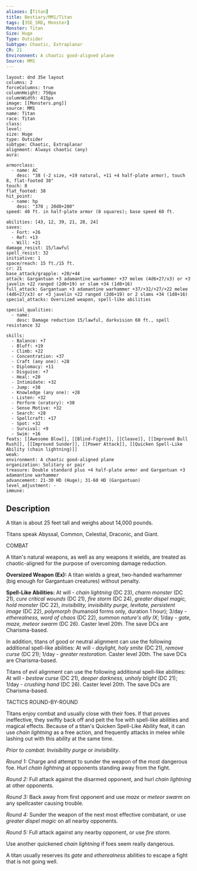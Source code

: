 ```yaml
---
aliases: [Titan]
title: Bestiary/MM1/Titan
tags: [35E_SRD, Monster]
Monster: Titan
Size: Huge
Type: Outsider
Subtype: Chaotic, Extraplanar
CR: 21
Environnent: A chaotic good-aligned plane
Source: MM1
---
```


```statblock
layout: dnd 35e layout
columns: 2
forceColumns: true
columnHeight: 750px
columnWidth: 415px
image: [[Monsters.png]]
source: MM1
name: Titan
race: Titan
class: 
level: 
size: Huge
type: Outsider
subtype: Chaotic, Extraplanar
alignment: Always chaotic (any)
aura: 

armorclass:
  - name: AC
    desc: "38 (-2 size, +19 natural, +11 +4 half-plate armor), touch 8, flat-footed 38"
touch: 8
flat_footed: 38
hit_point:
  - name: hp
    desc: "370 ; 20d8+280"
speed: 40 ft. in half-plate armor (8 squares); base speed 60 ft.

abilities: [43, 12, 39, 21, 28, 24]
saves:
  - Fort: +26
  - Ref: +13
  - Will: +21
damage_resist: 15/lawful
spell_resist: 32
initiative: 1
space/reach: 15 ft./15 ft.
cr: 21
base_attack/grapple: +20/+44
attack: Gargantuan +3 adamantine warhammer +37 melee (4d6+27/x3) or +3 javelin +22 ranged (2d6+19) or slam +34 (1d8+16)
full_attack: Gargantuan +3 adamantine warhammer +37/+32/+27/+22 melee (4d6+27/x3) or +3 javelin +22 ranged (2d6+19) or 2 slams +34 (1d8+16)
special_attacks: Oversized weapon, spell-like abilities

special_qualities:
  - name: 
    desc: Damage reduction 15/lawful, darkvision 60 ft., spell resistance 32

skills:
  - Balance: +7
  - Bluff: +19
  - Climb: +22
  - Concentration: +37
  - Craft (any one): +28
  - Diplomacy: +11
  - Disguise: +7
  - Heal: +20
  - Intimidate: +32
  - Jump: +38
  - Knowledge (any one): +28
  - Listen: +32
  - Perform (oratory): +30
  - Sense Motive: +32
  - Search: +28
  - Spellcraft: +17
  - Spot: +32
  - Survival: +9
  - Swim: +16
feats: [[Awesome Blow]], [[Blind-Fight]], [[Cleave]], [[Improved Bull Rush]], [[Improved Sunder]], [[Power Attack]], [[Quicken Spell-Like Ability (chain lightning)]]
weak: 
environment: A chaotic good-aligned plane
organization: Solitary or pair
treasure: Double standard plus +4 half-plate armor and Gargantuan +3 adamantine warhammer
advancement: 21-30 HD (Huge); 31-60 HD (Gargantuan)
level_adjustment: -
immune: 
```

## Description

<p>A titan is about 25 feet tall and weighs about 14,000 pounds.</p>
<p>Titans speak Abyssal, Common, Celestial, Draconic, and Giant.</p>
<p>COMBAT</p>
<p>A titan's natural weapons, as well as any weapons it wields, are treated as chaotic-aligned for the purpose of overcoming damage reduction.</p>
<p>
            <b>Oversized Weapon (Ex):</b> A titan wields a great, two-handed warhammer (big enough for Gargantuan creatures) without penalty.</p>
<p>
            <b>Spell-Like Abilities:</b> At will - <i>chain lightning</i> (DC 23), <i>charm monster</i> (DC 21), <i>cure critical wounds</i> (DC 21), <i>fire storm</i> (DC 24), <i>greater dispel magic, hold monster</i> (DC 22), <i>invisibility, invisibility purge, levitate, persistent image</i> (DC 22), <i>polymorph</i> (humanoid forms only, duration 1 hour); 3/day - <i>etherealness,  word of chaos</i> (DC 22), <i>summon nature's ally IX</i>; 1/day - <i>gate, maze, meteor swarm</i> (DC 26). Caster level 20th. The save DCs are Charisma-based.</p>
<p>In addition, titans of good or neutral alignment can use the following additional spell-like abilities: At will - <i>daylight, holy smite</i> (DC 21), <i>remove curse</i> (DC 21); 1/day - <i>greater restoration</i>. Caster level 20th. The save DCs are Charisma-based.</p>
<p>Titans of evil alignment can use the following additional spell-like abilities: At will - <i>bestow curse</i> (DC 21), <i>deeper darkness, unholy blight</i> (DC 21); 1/day -  <i>crushing hand</i> (DC 26). Caster level 20th. The save DCs are Charisma-based.</p>
<p>TACTICS ROUND-BY-ROUND</p>
<p>Titans enjoy combat and usually close with their foes. If that proves ineffective, they swiftly back off and pelt the foe with spell-like abilities and magical effects. Because of a titan's Quicken Spell-Like Ability feat, it can use <i>chain lightning</i> as a free action, and frequently attacks in melee while lashing out with this ability at the same time.</p>
<p>
            <i>Prior to combat: Invisibility purge</i> or <i>invisibility</i>.</p>
<p>
            <i>Round 1:</i> Charge and attempt to sunder the weapon of the most dangerous foe. Hurl <i>chain lightning</i> at opponents standing away from the fight.</p>
<p>
            <i>Round 2:</i> Full attack against the disarmed opponent, and hurl <i>chain lightning</i> at other opponents.</p>
<p>
            <i>Round 3:</i> Back away from first opponent and use <i>maze</i> or <i>meteor swarm</i> on any spellcaster causing trouble.</p>
<p>
            <i>Round 4:</i> Sunder the weapon of the next most effective combatant, or use <i>greater dispel magic</i> on all nearby opponents.</p>
<p>
            <i>Round 5:</i> Full attack against any nearby opponent, or use <i>fire storm</i>.</p>
<p>Use another quickened <i>chain lightning</i> if foes seem really dangerous.</p>
<p>A titan usually reserves its <i>gate</i> and <i>etherealness</i> abilities to escape a fight that is not going well.</p>